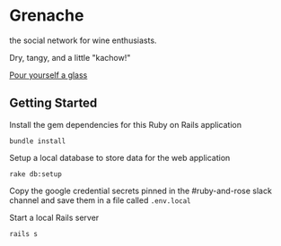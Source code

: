 # Grenache

the social network for wine enthusiasts.

Dry, tangy, and a little "kachow!"

[Pour yourself a glass](https://ruby-rose-grenache.herokuapp.com/)

## Getting Started

Install the gem dependencies for this Ruby on Rails application

```
bundle install
```

Setup a local database to store data for the web application

```
rake db:setup
```

Copy the google credential secrets pinned in the #ruby-and-rose slack channel and save them in a file called `.env.local`

Start a local Rails server

```
rails s
```
